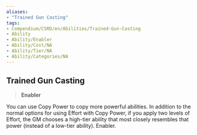 ```yaml
---
aliases:
- "Trained Gun Casting"
tags:
- Compendium/CSRD/en/Abilities/Trained-Gun-Casting
- Ability
- Ability/Enabler
- Ability/Cost/NA
- Ability/Tier/NA
- Ability/Categories/NA
---
```


  
## Trained Gun Casting  
>**Enabler**
  
You can use Copy Power to copy more powerful abilities. In addition to the normal options for using Effort with Copy Power, if you apply two levels of Effort, the GM chooses a high-tier ability that most closely resembles that power (instead of a low-tier ability). Enabler.